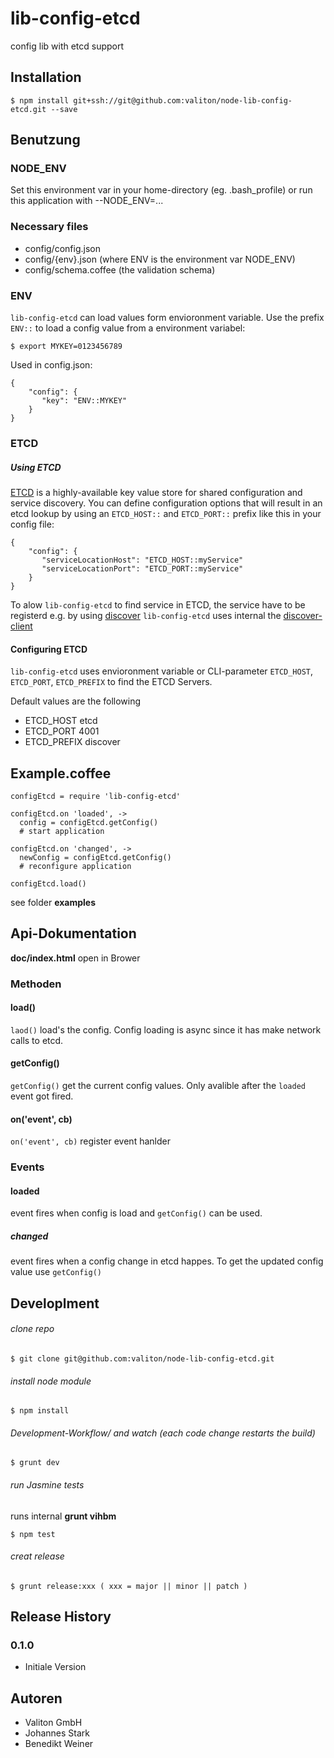 # lib-config-etcd

config lib with etcd support

## Installation

    $ npm install git+ssh://git@github.com:valiton/node-lib-config-etcd.git --save

## Benutzung

### NODE_ENV

Set this environment var in your home-directory (eg. .bash_profile) or run this application with --NODE_ENV=...

### Necessary files

* config/config.json
* config/{env}.json (where ENV is the environment var NODE_ENV)
* config/schema.coffee (the validation schema)

### ENV
`lib-config-etcd` can load values form envioronment variable.
Use the prefix `ENV::` to load a config value from a environment variabel:

    $ export MYKEY=0123456789

Used in config.json:

    {
        "config": {
           "key": "ENV::MYKEY"
        }
    }

### ETCD
##### Using ETCD
[ETCD](https://github.com/coreos/etcd) is a highly-available key value store for shared configuration and service discovery. You can define configuration options that will result in an etcd lookup by using an `ETCD_HOST::` and `ETCD_PORT::` prefix like this in your config file:

    {
        "config": {
           "serviceLocationHost": "ETCD_HOST::myService"
           "serviceLocationPort": "ETCD_PORT::myService"
        }
    }

To alow `lib-config-etcd` to find service in ETCD, the service have to be registerd e.g. by using [discover](https://github.com/totem/discover)
`lib-config-etcd` uses internal the [discover-client](https://github.com/totem/discover-client-node)

#### Configuring ETCD

`lib-config-etcd`  uses envioronment variable or CLI-parameter `ETCD_HOST`, `ETCD_PORT`, `ETCD_PREFIX`  to find the ETCD Servers.

Default values are the following

- ETCD_HOST etcd
- ETCD_PORT 4001
- ETCD_PREFIX discover


## Example.coffee

    configEtcd = require 'lib-config-etcd'

    configEtcd.on 'loaded', ->
      config = configEtcd.getConfig()
      # start application

    configEtcd.on 'changed', ->
      newConfig = configEtcd.getConfig()
      # reconfigure application

    configEtcd.load()


see folder **examples**

## Api-Dokumentation

**doc/index.html** open in Brower

### Methoden

#### load()
`laod()` load's the config. Config loading is async since it has make network calls to etcd.

#### getConfig()
`getConfig()` get the current config values. Only avalible after the `loaded` event got fired.

#### on('event', cb)
`on('event', cb)` register event hanlder

### Events
#### loaded
event fires when config is load and  `getConfig()` can be used.

##### changed
event fires when a config change in etcd happes.
To get the updated config value use `getConfig()` 

## Developlment

###### clone repo

    $ git clone git@github.com:valiton/node-lib-config-etcd.git


###### install node module

    $ npm install

###### Development-Workflow/ and watch (each code change restarts the build)

    $ grunt dev


###### run Jasmine tests 

runs internal **grunt vihbm** 

    $ npm test


###### creat release

    $ grunt release:xxx ( xxx = major || minor || patch )


## Release History

### 0.1.0

* Initiale Version

## Autoren

* Valiton GmbH
* Johannes Stark
* Benedikt Weiner
